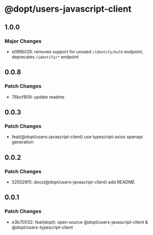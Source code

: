 # @dopt/users-javascript-client

## 1.0.0

### Major Changes

- e086b128: removes support for unused `/identify/bulk` endpoint, deprecates `/identify/*` endpoint

## 0.0.8

### Patch Changes

- 76bcf809: update readme

## 0.0.3

### Patch Changes

- feat(@dopt/users-javascript-client) use typescript-axios openapi generation

## 0.0.2

### Patch Changes

- 525528f5: docs(@dopt/users-javascript-client) add README

## 0.0.1

### Patch Changes

- e3b70032: feat(dopt): open source @dopt/users-javascript-client & @dopt/users-typescript-client
